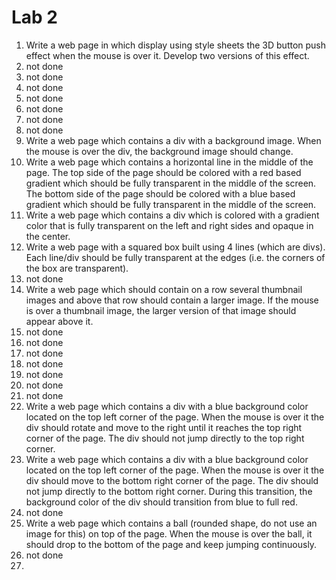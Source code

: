 # Lab 2
1. Write a web page in which display using style sheets the 3D button push effect when the mouse is over it. Develop two versions of this effect.
2. not done
3. not done
4. not done
5. not done
6. not done
7. not done
8. not done
9. Write a web page which contains a div with a background image. When the mouse is over the div, the background image should change.
10. Write a web page which contains a horizontal line in the middle of the page. The top side of the page should be colored with a red based gradient which should be fully transparent in the middle of the screen. The bottom side of the page should be colored with a blue based gradient which should be fully transparent in the middle of the screen.
11. Write a web page which contains a div which is colored with a gradient color that is fully transparent on the left and right sides and opaque in the center.
12. Write a web page with a squared box built using 4 lines (which are divs). Each line/div should be fully transparent at the edges (i.e. the corners of the box are transparent).
13. not done
14. Write a web page which should contain on a row several thumbnail images and above that row should contain a larger image. If the mouse is over a thumbnail image, the larger version of that image should appear above it.
15. not done
16. not done
17. not done
18. not done
19. not done
20. not done
21. not done
22. Write a web page which contains a div with a blue background color located on the top left corner of the page. When the mouse is over it the div should rotate and move to the right until it reaches the top right corner of the page. The div should not jump directly to the top right corner.
23. Write a web page which contains a div with a blue background color located on the top left corner of the page. When the mouse is over it the div should move to the bottom right corner of the page. The div should not jump directly to the bottom right corner. During this transition, the background color of the div should transition from blue to full red.
24. not done
25. Write a web page which contains a ball (rounded shape, do not use an image for this) on top of the page. When the mouse is over the ball, it should drop to the bottom of the page and keep jumping continuously.
26. not done
27. 
